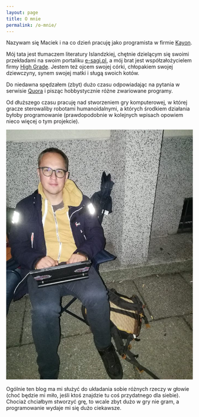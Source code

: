 ```yaml
---
layout: page
title: O mnie
permalink: /o-mnie/
---
```

Nazywam się Maciek 
i na co dzień pracuję
jako programista w firmie
[Kayon](http://kayon.eu/).

Mój tata jest tłumaczem literatury
Islandzkiej, chętnie dzielącym się
swoimi przekładami na swoim
portaliku [e-sagi.pl](http://e-sagi.pl/),
a mój brat jest współzałożycielem
firmy [High Grade](http://highgrade.games/).
Jestem też ojcem swojej córki,
chłopakiem swojej dziewczyny,
synem swojej matki i sługą swoich
kotów.

Do niedawna spędzałem 
(zbyt) dużo czasu odpowiadając
na pytania w serwisie 
[Quora](https://www.quora.com/profile/Panicz-Godek)
i pisząc hobbystycznie różne
zwariowane programy.

Od dłuższego czasu pracuję nad
stworzeniem gry komputerowej,
w której gracze sterowaliby
robotami humanoidalnymi, a których
środkiem działania byłoby
programowanie (prawdopodobnie
w kolejnych wpisach opowiem nieco
więcej o tym projekcie).

![Podczas jakiegoś koncertu organowego na finale Lata z Radiem 2018, Skwer Kościuszki, Gdynia 2018](/images/lato-z-radiem-2018.jpeg "Podczas jakiegoś koncertu organowego na finale Lata z Radiem 2018, Skwer Kościuszki, Gdynia")

Ogólnie ten blog ma mi służyć
do układania sobie różnych rzeczy
w głowie (choć będzie mi miło, jeśli
ktoś znajdzie tu coś przydatnego
dla siebie). Chociaż chciałbym
stworzyć grę, to wcale zbyt dużo
w gry nie gram, a programowanie
wydaje mi się dużo ciekawsze.

